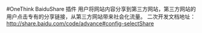 #OneThink BaiduShare 插件
用户将网站内容分享到第三方网站，第三方网站的用户点击专有的分享链接，从第三方网站带来社会化流量。
二次开发文档地址：http://share.baidu.com/code/advance#config-selectShare
